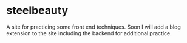# steelbeauty
A site for practicing some front end techniques.
Soon I will add a blog extension to the site including the backend for additional practice.
